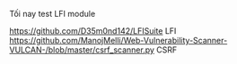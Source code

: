 Tối nay test LFI module




https://github.com/D35m0nd142/LFISuite LFI
https://github.com/ManojMelli/Web-Vulnerability-Scanner-VULCAN-/blob/master/csrf_scanner.py CSRF
